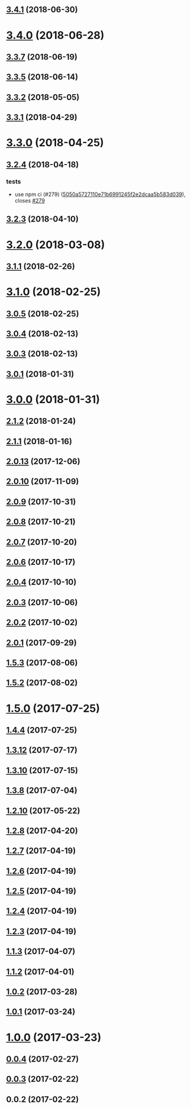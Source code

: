 ## [3.4.1](https://github.com/dollarshaveclub/stickybits/compare/3.4.0...3.4.1) (2018-06-30)




# [3.4.0](https://github.com/dollarshaveclub/stickybits/compare/3.3.7...3.4.0) (2018-06-28)




## [3.3.7](https://github.com/dollarshaveclub/stickybits/compare/3.3.5...3.3.7) (2018-06-19)




## [3.3.5](https://github.com/dollarshaveclub/stickybits/compare/3.3.2...3.3.5) (2018-06-14)




## [3.3.2](https://github.com/dollarshaveclub/stickybits/compare/3.3.1...3.3.2) (2018-05-05)




## [3.3.1](https://github.com/dollarshaveclub/stickybits/compare/3.3.0...3.3.1) (2018-04-29)




# [3.3.0](https://github.com/dollarshaveclub/stickybits/compare/3.2.4...3.3.0) (2018-04-25)




## [3.2.4](https://github.com/dollarshaveclub/stickybits/compare/3.2.3...3.2.4) (2018-04-18)


### tests

* use npm ci (#279) ([5050a5727110e71b6991245f2e2dcaa5b583d039](https://github.com/dollarshaveclub/stickybits/commit/5050a5727110e71b6991245f2e2dcaa5b583d039)), closes [#279](https://github.com/dollarshaveclub/stickybits/issues/279)



## [3.2.3](https://github.com/dollarshaveclub/stickybits/compare/3.2.0...3.2.3) (2018-04-10)




# [3.2.0](https://github.com/dollarshaveclub/stickybits/compare/3.1.1...3.2.0) (2018-03-08)




## [3.1.1](https://github.com/dollarshaveclub/stickybits/compare/3.1.0...3.1.1) (2018-02-26)




# [3.1.0](https://github.com/dollarshaveclub/stickybits/compare/3.0.5...3.1.0) (2018-02-25)




## [3.0.5](https://github.com/dollarshaveclub/stickybits/compare/3.0.4...3.0.5) (2018-02-25)




## [3.0.4](https://github.com/dollarshaveclub/stickybits/compare/3.0.3...3.0.4) (2018-02-13)




## [3.0.3](https://github.com/dollarshaveclub/stickybits/compare/3.0.1...3.0.3) (2018-02-13)




## [3.0.1](https://github.com/dollarshaveclub/stickybits/compare/3.0.0...3.0.1) (2018-01-31)




# [3.0.0](https://github.com/dollarshaveclub/stickybits/compare/2.1.2...3.0.0) (2018-01-31)




## [2.1.2](https://github.com/dollarshaveclub/stickybits/compare/2.1.1...2.1.2) (2018-01-24)




## [2.1.1](https://github.com/dollarshaveclub/stickybits/compare/2.0.13...2.1.1) (2018-01-16)




## [2.0.13](https://github.com/dollarshaveclub/stickybits/compare/2.0.10...2.0.13) (2017-12-06)




## [2.0.10](https://github.com/dollarshaveclub/stickybits/compare/2.0.9...2.0.10) (2017-11-09)




## [2.0.9](https://github.com/dollarshaveclub/stickybits/compare/2.0.8...2.0.9) (2017-10-31)




## [2.0.8](https://github.com/dollarshaveclub/stickybits/compare/2.0.7...2.0.8) (2017-10-21)




## [2.0.7](https://github.com/dollarshaveclub/stickybits/compare/2.0.6...2.0.7) (2017-10-20)




## [2.0.6](https://github.com/dollarshaveclub/stickybits/compare/2.0.4...2.0.6) (2017-10-17)




## [2.0.4](https://github.com/dollarshaveclub/stickybits/compare/2.0.3...2.0.4) (2017-10-10)




## [2.0.3](https://github.com/dollarshaveclub/stickybits/compare/2.0.2...2.0.3) (2017-10-06)




## [2.0.2](https://github.com/dollarshaveclub/stickybits/compare/2.0.1...2.0.2) (2017-10-02)




## [2.0.1](https://github.com/dollarshaveclub/stickybits/compare/1.5.3...2.0.1) (2017-09-29)




## [1.5.3](https://github.com/dollarshaveclub/stickybits/compare/1.5.2...1.5.3) (2017-08-06)




## [1.5.2](https://github.com/dollarshaveclub/stickybits/compare/1.5.0...1.5.2) (2017-08-02)




# [1.5.0](https://github.com/dollarshaveclub/stickybits/compare/1.4.4...1.5.0) (2017-07-25)




## [1.4.4](https://github.com/dollarshaveclub/stickybits/compare/1.3.12...1.4.4) (2017-07-25)




## [1.3.12](https://github.com/dollarshaveclub/stickybits/compare/1.3.10...1.3.12) (2017-07-17)




## [1.3.10](https://github.com/dollarshaveclub/stickybits/compare/1.3.8...1.3.10) (2017-07-15)




## [1.3.8](https://github.com/dollarshaveclub/stickybits/compare/1.3.5...1.3.8) (2017-07-04)




## [1.2.10](https://github.com/dollarshaveclub/stickybits/compare/1.2.8...1.2.10) (2017-05-22)




## [1.2.8](https://github.com/dollarshaveclub/stickybits/compare/1.2.7...1.2.8) (2017-04-20)




## [1.2.7](https://github.com/dollarshaveclub/stickybits/compare/1.2.6...1.2.7) (2017-04-19)




## [1.2.6](https://github.com/dollarshaveclub/stickybits/compare/1.2.5...1.2.6) (2017-04-19)




## [1.2.5](https://github.com/dollarshaveclub/stickybits/compare/1.2.4...1.2.5) (2017-04-19)




## [1.2.4](https://github.com/dollarshaveclub/stickybits/compare/1.2.3...1.2.4) (2017-04-19)




## [1.2.3](https://github.com/dollarshaveclub/stickybits/compare/1.1.3...1.2.3) (2017-04-19)




## [1.1.3](https://github.com/dollarshaveclub/stickybits/compare/1.1.2...1.1.3) (2017-04-07)




## [1.1.2](https://github.com/dollarshaveclub/stickybits/compare/1.0.2...1.1.2) (2017-04-01)




## [1.0.2](https://github.com/dollarshaveclub/stickybits/compare/1.0.1...1.0.2) (2017-03-28)




## [1.0.1](https://github.com/dollarshaveclub/stickybits/compare/1.0.0...1.0.1) (2017-03-24)




# [1.0.0](https://github.com/dollarshaveclub/stickybits/compare/0.0.4...1.0.0) (2017-03-23)




## [0.0.4](https://github.com/dollarshaveclub/stickybits/compare/0.0.3...0.0.4) (2017-02-27)




## [0.0.3](https://github.com/dollarshaveclub/stickybits/compare/0.0.2...0.0.3) (2017-02-22)




## 0.0.2 (2017-02-22)




